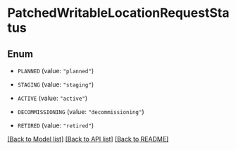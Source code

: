 # PatchedWritableLocationRequestStatus

## Enum


* `PLANNED` (value: `"planned"`)

* `STAGING` (value: `"staging"`)

* `ACTIVE` (value: `"active"`)

* `DECOMMISSIONING` (value: `"decommissioning"`)

* `RETIRED` (value: `"retired"`)


[[Back to Model list]](../README.md#documentation-for-models) [[Back to API list]](../README.md#documentation-for-api-endpoints) [[Back to README]](../README.md)


